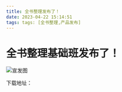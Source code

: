 ```yaml
---
title: 全书整理发布了！
date: 2023-04-22 15:14:51
tags: tags: [全书整理,产品发布]
---
```

# 全书整理基础班发布了！
![宣发图]()

下载地址：
[](https://github.com/ShouCanGroup/allbook/releases)